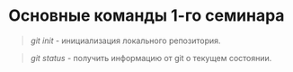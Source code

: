 # Основные команды 1-го семинара

> *git init* - инициализация локального репозитория.

> *git status* - получить информацию от git о текущем состоянии.